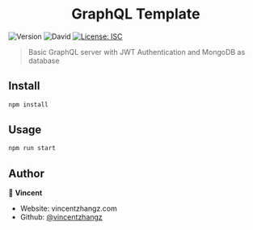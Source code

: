 <h1 align="center">GraphQL Template</h1>
<p>
  <img alt="Version" src="https://img.shields.io/badge/version-1.0.0-blue.svg?cacheSeconds=2592000" />
  <img alt="David" src="https://img.shields.io/david/vincentzhangz/graphql-template">
  <a href="#" target="_blank">
    <img alt="License: ISC" src="https://img.shields.io/badge/License-ISC-yellow.svg" />
  </a>
</p>

> Basic GraphQL server with JWT Authentication and MongoDB as database

## Install

```sh
npm install
```

## Usage

```sh
npm run start
```

## Author

👤 **Vincent**

* Website: vincentzhangz.com
* Github: [@vincentzhangz](https://github.com/vincentzhangz)
